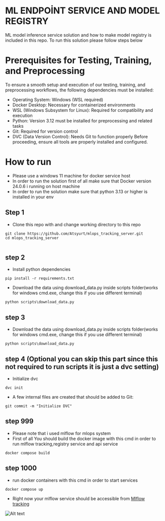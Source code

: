 # ML ENDPOİNT SERVICE AND MODEL REGISTRY

ML model inference service solution and how to make model registry is included in this repo. To run this solution please follow steps below

# Prerequisites for Testing, Training, and Preprocessing
To ensure a smooth setup and execution of our testing, training, and preprocessing workflows, the following dependencies must be installed:
- Operating System: Windows (WSL required)
- Docker Desktop: Necessary for containerized environments
- WSL (Windows Subsystem for Linux): Required for compatibility and execution
- Python: Version 3.12 must be installed for preprocessing and related tasks
- Git: Required for version control
- DVC (Data Version Control): Needs Git to function properly
Before proceeding, ensure all tools are properly installed and configured.
# How to run
* Please use a windows 11 machine for docker service host
* In order to run the solution first of all make sure that  Docker version 24.0.6 i running on host machine
* In order to run the solution  make sure that python 3.13 or higher is installed in your env
## Step 1 
* Clone this repo with and change working directory to this repo
```
git clone https://github.com/Atsyurt/mlops_tracking_server.git
cd mlops_tracking_server


```
## step 2
* Install python dependencies
```
pip install -r requirements.txt
```
* Download the data using download_data.py inside scripts folder(works for windows cmd.exe, change this if you use different terminal)
```
python scripts\download_data.py
```

## step 3

* Download the data using download_data.py inside scripts folder(works for windows cmd.exe, change this if you use different terminal)
```
python scripts\download_data.py
```

## step 4 (Optional you can skip this part since this not required to run scripts it is just a dvc setting)
* Initialize dvc
```
dvc init

```
* A few internal files are created that should be added to Git:
```
git commit -m "Initialize DVC"

```


## step 999
* Please note that i used mlflow for mlops system
* First of all You should build the docker image with this cmd in order to run mlflow tracking,registry service and api service
```
docker compose build
```
## step 1000
* run docker containers with this cmd  in order to start services
```
docker compose up

```
* Right now your mlflow service should be accessible from
[Mlflow tracking ](http://localhost:5000)

![Alt text](img/step2_mlflow_service.png)